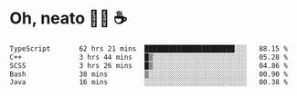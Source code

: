 # Oh, neato 🧑‍💻 ☕

<!--START_SECTION:waka-->

```txt
TypeScript       62 hrs 21 mins  ██████████████████████░░░   88.15 %
C++              3 hrs 44 mins   █▒░░░░░░░░░░░░░░░░░░░░░░░   05.28 %
SCSS             3 hrs 26 mins   █▒░░░░░░░░░░░░░░░░░░░░░░░   04.86 %
Bash             38 mins         ▒░░░░░░░░░░░░░░░░░░░░░░░░   00.90 %
Java             16 mins         ░░░░░░░░░░░░░░░░░░░░░░░░░   00.38 %
```

<!--END_SECTION:waka-->
